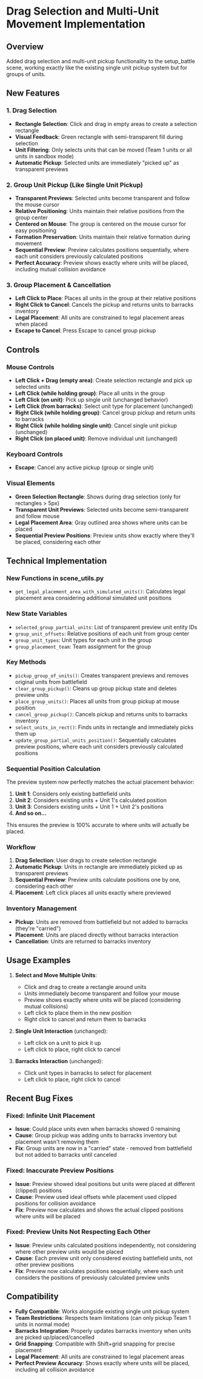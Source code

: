 # Drag Selection and Multi-Unit Movement Implementation

## Overview
Added drag selection and multi-unit pickup functionality to the setup_battle scene, working exactly like the existing single unit pickup system but for groups of units.

## New Features

### 1. Drag Selection
- **Rectangle Selection**: Click and drag in empty areas to create a selection rectangle
- **Visual Feedback**: Green rectangle with semi-transparent fill during selection
- **Unit Filtering**: Only selects units that can be moved (Team 1 units or all units in sandbox mode)
- **Automatic Pickup**: Selected units are immediately "picked up" as transparent previews

### 2. Group Unit Pickup (Like Single Unit Pickup)
- **Transparent Previews**: Selected units become transparent and follow the mouse cursor
- **Relative Positioning**: Units maintain their relative positions from the group center
- **Centered on Mouse**: The group is centered on the mouse cursor for easy positioning
- **Formation Preservation**: Units maintain their relative formation during movement
- **Sequential Preview**: Preview calculates positions sequentially, where each unit considers previously calculated positions
- **Perfect Accuracy**: Preview shows exactly where units will be placed, including mutual collision avoidance

### 3. Group Placement & Cancellation
- **Left Click to Place**: Places all units in the group at their relative positions
- **Right Click to Cancel**: Cancels the pickup and returns units to barracks inventory
- **Legal Placement**: All units are constrained to legal placement areas when placed
- **Escape to Cancel**: Press Escape to cancel group pickup

## Controls

### Mouse Controls
- **Left Click + Drag (empty area)**: Create selection rectangle and pick up selected units
- **Left Click (while holding group)**: Place all units in the group
- **Left Click (on unit)**: Pick up single unit (unchanged behavior)
- **Left Click (from barracks)**: Select unit type for placement (unchanged)
- **Right Click (while holding group)**: Cancel group pickup and return units to barracks
- **Right Click (while holding single unit)**: Cancel single unit pickup (unchanged)
- **Right Click (on placed unit)**: Remove individual unit (unchanged)

### Keyboard Controls
- **Escape**: Cancel any active pickup (group or single unit)

### Visual Elements
- **Green Selection Rectangle**: Shows during drag selection (only for rectangles > 5px)
- **Transparent Unit Previews**: Selected units become semi-transparent and follow mouse
- **Legal Placement Area**: Gray outlined area shows where units can be placed
- **Sequential Preview Positions**: Preview units show exactly where they'll be placed, considering each other

## Technical Implementation

### New Functions in scene_utils.py
- `get_legal_placement_area_with_simulated_units()`: Calculates legal placement area considering additional simulated unit positions

### New State Variables
- `selected_group_partial_units`: List of transparent preview unit entity IDs
- `group_unit_offsets`: Relative positions of each unit from group center
- `group_unit_types`: Unit types for each unit in the group
- `group_placement_team`: Team assignment for the group

### Key Methods
- `pickup_group_of_units()`: Creates transparent previews and removes original units from battlefield
- `clear_group_pickup()`: Cleans up group pickup state and deletes preview units
- `place_group_units()`: Places all units from group pickup at mouse position
- `cancel_group_pickup()`: Cancels pickup and returns units to barracks inventory
- `select_units_in_rect()`: Finds units in rectangle and immediately picks them up
- `update_group_partial_units_position()`: Sequentially calculates preview positions, where each unit considers previously calculated positions

### Sequential Position Calculation
The preview system now perfectly matches the actual placement behavior:

1. **Unit 1**: Considers only existing battlefield units
2. **Unit 2**: Considers existing units + Unit 1's calculated position
3. **Unit 3**: Considers existing units + Unit 1 + Unit 2's positions
4. **And so on...**

This ensures the preview is 100% accurate to where units will actually be placed.

### Workflow
1. **Drag Selection**: User drags to create selection rectangle
2. **Automatic Pickup**: Units in rectangle are immediately picked up as transparent previews
3. **Sequential Preview**: Preview units calculate positions one by one, considering each other
4. **Placement**: Left click places all units exactly where previewed

### Inventory Management
- **Pickup**: Units are removed from battlefield but not added to barracks (they're "carried")
- **Placement**: Units are placed directly without barracks interaction
- **Cancellation**: Units are returned to barracks inventory

## Usage Examples

1. **Select and Move Multiple Units**: 
   - Click and drag to create a rectangle around units
   - Units immediately become transparent and follow your mouse
   - Preview shows exactly where units will be placed (considering mutual collisions)
   - Left click to place them in the new position
   - Right click to cancel and return them to barracks

2. **Single Unit Interaction** (unchanged):
   - Left click on a unit to pick it up
   - Left click to place, right click to cancel

3. **Barracks Interaction** (unchanged):
   - Click unit types in barracks to select for placement
   - Left click to place, right click to cancel

## Recent Bug Fixes

### Fixed: Infinite Unit Placement
- **Issue**: Could place units even when barracks showed 0 remaining
- **Cause**: Group pickup was adding units to barracks inventory but placement wasn't removing them
- **Fix**: Group units are now in a "carried" state - removed from battlefield but not added to barracks until canceled

### Fixed: Inaccurate Preview Positions
- **Issue**: Preview showed ideal positions but units were placed at different (clipped) positions
- **Cause**: Preview used ideal offsets while placement used clipped positions for collision avoidance
- **Fix**: Preview now calculates and shows the actual clipped positions where units will be placed

### Fixed: Preview Units Not Respecting Each Other
- **Issue**: Preview units calculated positions independently, not considering where other preview units would be placed
- **Cause**: Each preview unit only considered existing battlefield units, not other preview positions
- **Fix**: Preview now calculates positions sequentially, where each unit considers the positions of previously calculated preview units

## Compatibility
- **Fully Compatible**: Works alongside existing single unit pickup system
- **Team Restrictions**: Respects team limitations (can only pickup Team 1 units in normal mode)
- **Barracks Integration**: Properly updates barracks inventory when units are picked up/placed/cancelled
- **Grid Snapping**: Compatible with Shift+grid snapping for precise placement
- **Legal Placement**: All units are constrained to legal placement areas
- **Perfect Preview Accuracy**: Shows exactly where units will be placed, including all collision avoidance
